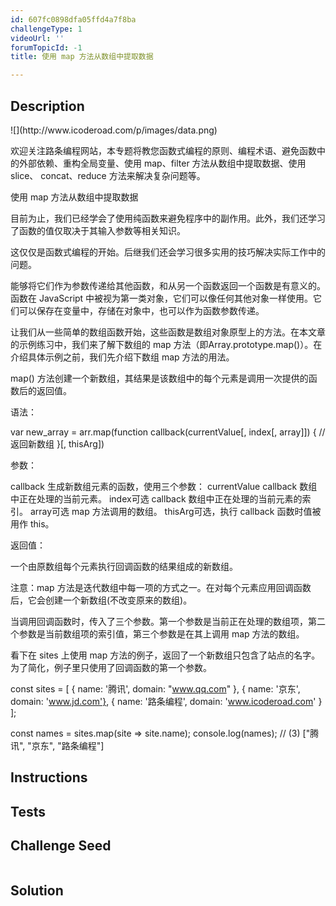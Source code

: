 ```yaml
---
id: 607fc0898dfa05ffd4a7f8ba
challengeType: 1
videoUrl: ''
forumTopicId: -1
title: 使用 map 方法从数组中提取数据

---
```


## Description
<section id='description'>
![](http://www.icoderoad.com/p/images/data.png)

欢迎关注路条编程网站，本专题将教您函数式编程的原则、编程术语、避免函数中的外部依赖、重构全局变量、使用 map、filter 方法从数组中提取数据、使用 slice、 concat、reduce 方法来解决复杂问题等。

使用 map 方法从数组中提取数据

目前为止，我们已经学会了使用纯函数来避免程序中的副作用。此外，我们还学习了函数的值仅取决于其输入参数等相关知识。

这仅仅是函数式编程的开始。后继我们还会学习很多实用的技巧解决实际工作中的问题。

能够将它们作为参数传递给其他函数，和从另一个函数返回一个函数是有意义的。函数在 JavaScript 中被视为第一类对象，它们可以像任何其他对象一样使用。它们可以保存在变量中，存储在对象中，也可以作为函数参数传递。

让我们从一些简单的数组函数开始，这些函数是数组对象原型上的方法。在本文章的示例练习中，我们来了解下数组的 map 方法（即Array.prototype.map()）。在介绍具体示例之前，我们先介绍下数组 map 方法的用法。

map() 方法创建一个新数组，其结果是该数组中的每个元素是调用一次提供的函数后的返回值。

语法：

var new_array = arr.map(function callback(currentValue[, index[, array]]) {
 // 返回新数组
}[, thisArg])

参数：

callback
	生成新数组元素的函数，使用三个参数：
	currentValue
		callback 数组中正在处理的当前元素。
	index可选
		callback 数组中正在处理的当前元素的索引。
	array可选
		map 方法调用的数组。
thisArg可选，执行 callback 函数时值被用作 this。


返回值：

一个由原数组每个元素执行回调函数的结果组成的新数组。


注意：map 方法是迭代数组中每一项的方式之一。在对每个元素应用回调函数后，它会创建一个新数组(不改变原来的数组)。

当调用回调函数时，传入了三个参数。第一个参数是当前正在处理的数组项，第二个参数是当前数组项的索引值，第三个参数是在其上调用 map 方法的数组。

看下在 sites 上使用 map 方法的例子，返回了一个新数组只包含了站点的名字。为了简化，例子里只使用了回调函数的第一个参数。

const sites = [
  { name: '腾讯', domain: "www.qq.com" },
  { name: '京东', domain: 'www.jd.com'},
  { name: '路条编程', domain: 'www.icoderoad.com' }
];

const names = sites.map(site => site.name);
console.log(names); 
// (3) ["腾讯", "京东", "路条编程"]

</section>

## Instructions
<section id='instructions'>

</section>

## Tests
<section id='tests'>

</section>

## Challenge Seed
<section id='challengeSeed'>

<div id='js-seed'>

```js

```

</div>



</section>

## Solution
<section id='solution'>


</section>
